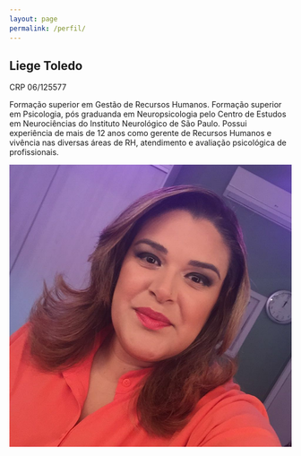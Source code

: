 ```yaml
---
layout: page
permalink: /perfil/
---
```

<div class="home-perfil">
	<div class="texto-home-perfil">
		<section div="curriculo-liege-toledo">
			<h1 class="texto-titulo-perfil">Liege Toledo</h1>
				<div class="separador-titulo-perfil"></div>
			<div class="numero-crp-perfil"> CRP 06/125577 </div>
			<article class="paragrafo-perfil"> 
				<p> Formação superior em Gestão de Recursos Humanos. 
				 Formação superior em Psicologia, pós graduanda em Neuropsicologia pelo Centro de Estudos em Neurociências do Instituto Neurológico de São Paulo.
				Possui experiência de mais de 12 anos como gerente de Recursos Humanos e vivência nas diversas áreas de RH, atendimento e avaliação psicológica de profissionais. </p>
			</article>
		</section>
		<img class="img-perfil" src="/imgs/liege-toledo-perfil.jpg">
	</div>
</div>	